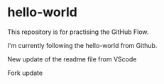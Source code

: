# hello-world

This repository is for practising the GitHub Flow.

I'm currently following the hello-world from Github.

New update of the readme file from VScode

Fork update
